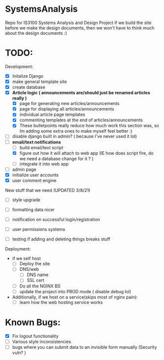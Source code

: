 # SystemsAnalysis
Repo for  IS3100 Systems Analysis and Design Project
if we build the site before we make the design documents, then we won't have to think much about the design documents :)

# TODO:

Development:
* [x] Initalize Django
* [x] make general template site
* [x] create database
* [x] **Article logic ( announcements are/should just be renamed articles really )**
  * [x] page for generating new articles/announcements
  * [x] page for displaying all articles/announcements
  * [x] individual article page templates
  * [x] commenting templates at the end of articles/announcements
  * [x] These bulletpoints really reduce how much work this section was, so Im adding some extra ones to make myself feel better :)
* [ ] disable django built in admin? ( because I've never used it lol)
* [ ] **email/text notifications**
  * [ ] build email/text script
  * [x] figure out how it will attach to web app (IE how does script fire, do we need a database change for it ? )
  * [ ] integrate it into web app
* [ ] admin page
* [x] initialize user accounts
* [x] user comment engine

New stuff that we need (UPDATED 3/8/21)
* [ ] style upgrade
* [ ] formatting data nicer
* [ ] notification on successful login/registration
* [ ] user permissions systems
* [ ] testing if adding and deleting things breaks stuff


Deployment:
* if we self host
  * [ ] Deploy the site
  * [ ] DNS/web
    * [ ] DNS name
    * [ ] SSL cert  
  * [ ] Do all the NGINX BS
  * [ ] update the project into PROD mode ( disable debug lol)
* Additionally, if we host on a service(skips most of nginx pain):
  * [ ] learn how the web hosting service works

# Known Bugs:

* [x] Fix logout functionality
* [ ] Various style inconsistencies
* [ ] bugs where you can submit data to an invisible form manually (Security vuln? )
